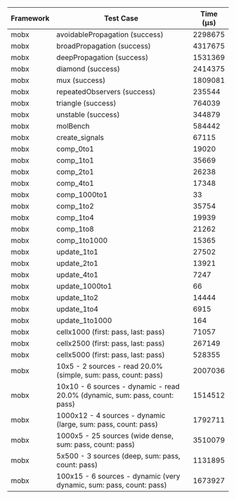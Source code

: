 | Framework | Test Case | Time (μs) |
| --- | --- | --- |
| mobx | avoidablePropagation (success) | 2298675 |
| mobx | broadPropagation (success) | 4317675 |
| mobx | deepPropagation (success) | 1531369 |
| mobx | diamond (success) | 2414375 |
| mobx | mux (success) | 1809081 |
| mobx | repeatedObservers (success) | 235544 |
| mobx | triangle (success) | 764039 |
| mobx | unstable (success) | 344879 |
| mobx | molBench | 584442 |
| mobx | create_signals | 67115 |
| mobx | comp_0to1 | 19020 |
| mobx | comp_1to1 | 35669 |
| mobx | comp_2to1 | 26238 |
| mobx | comp_4to1 | 17348 |
| mobx | comp_1000to1 | 33 |
| mobx | comp_1to2 | 35754 |
| mobx | comp_1to4 | 19939 |
| mobx | comp_1to8 | 21262 |
| mobx | comp_1to1000 | 15365 |
| mobx | update_1to1 | 27502 |
| mobx | update_2to1 | 13921 |
| mobx | update_4to1 | 7247 |
| mobx | update_1000to1 | 66 |
| mobx | update_1to2 | 14444 |
| mobx | update_1to4 | 6915 |
| mobx | update_1to1000 | 164 |
| mobx | cellx1000 (first: pass, last: pass) | 71057 |
| mobx | cellx2500 (first: pass, last: pass) | 267149 |
| mobx | cellx5000 (first: pass, last: pass) | 528355 |
| mobx | 10x5 - 2 sources - read 20.0% (simple, sum: pass, count: pass) | 2007036 |
| mobx | 10x10 - 6 sources - dynamic - read 20.0% (dynamic, sum: pass, count: pass) | 1514512 |
| mobx | 1000x12 - 4 sources - dynamic (large, sum: pass, count: pass) | 1792711 |
| mobx | 1000x5 - 25 sources (wide dense, sum: pass, count: pass) | 3510079 |
| mobx | 5x500 - 3 sources (deep, sum: pass, count: pass) | 1131895 |
| mobx | 100x15 - 6 sources - dynamic (very dynamic, sum: pass, count: pass) | 1673927 |
